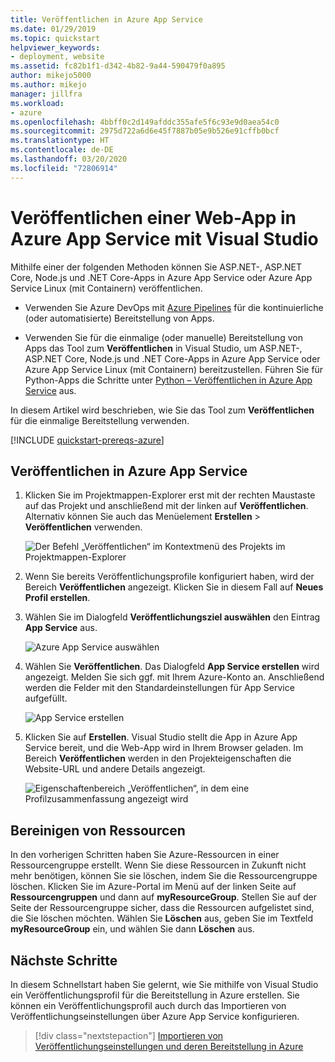 ```yaml
---
title: Veröffentlichen in Azure App Service
ms.date: 01/29/2019
ms.topic: quickstart
helpviewer_keywords:
- deployment, website
ms.assetid: fc82b1f1-d342-4b82-9a44-590479f0a895
author: mikejo5000
ms.author: mikejo
manager: jillfra
ms.workload:
- azure
ms.openlocfilehash: 4bbff0c2d149afddc355afe5f6c93e9d0aea54c0
ms.sourcegitcommit: 2975d722a6d6e45f7887b05e9b526e91cffb0bcf
ms.translationtype: HT
ms.contentlocale: de-DE
ms.lasthandoff: 03/20/2020
ms.locfileid: "72806914"
---
```

# <a name="publish-a-web-app-to-azure-app-service-using-visual-studio"></a>Veröffentlichen einer Web-App in Azure App Service mit Visual Studio

Mithilfe einer der folgenden Methoden können Sie ASP.NET-, ASP.NET Core, Node.js und .NET Core-Apps in Azure App Service oder Azure App Service Linux (mit Containern) veröffentlichen.

* Verwenden Sie Azure DevOps mit [Azure Pipelines](/azure/devops/pipelines/get-started-yaml?view=azdevops) für die kontinuierliche (oder automatisierte) Bereitstellung von Apps.

* Verwenden Sie für die einmalige (oder manuelle) Bereitstellung von Apps das Tool zum **Veröffentlichen** in Visual Studio, um ASP.NET-, ASP.NET Core, Node.js und .NET Core-Apps in Azure App Service oder Azure App Service Linux (mit Containern) bereitzustellen. Führen Sie für Python-Apps die Schritte unter [Python – Veröffentlichen in Azure App Service](../python/publishing-python-web-applications-to-azure-from-visual-studio.md) aus.

In diesem Artikel wird beschrieben, wie Sie das Tool zum **Veröffentlichen** für die einmalige Bereitstellung verwenden.

[!INCLUDE [quickstart-prereqs-azure](includes/quickstart-prereqs-azure.md)]

## <a name="publish-to-azure-app-service"></a>Veröffentlichen in Azure App Service

1. Klicken Sie im Projektmappen-Explorer erst mit der rechten Maustaste auf das Projekt und anschließend mit der linken auf **Veröffentlichen**. Alternativ können Sie auch das Menüelement **Erstellen** > **Veröffentlichen** verwenden.

    ![Der Befehl „Veröffentlichen“ im Kontextmenü des Projekts im Projektmappen-Explorer](../deployment/media/quickstart-publish.png "„Veröffentlichen“ auswählen")

1. Wenn Sie bereits Veröffentlichungsprofile konfiguriert haben, wird der Bereich **Veröffentlichen** angezeigt. Klicken Sie in diesem Fall auf **Neues Profil erstellen**.

1. Wählen Sie im Dialogfeld **Veröffentlichungsziel auswählen** den Eintrag **App Service** aus.

    ![Azure App Service auswählen](../deployment/media/quickstart-publish-azure.png "Azure App Service auswählen")

1. Wählen Sie **Veröffentlichen**. Das Dialogfeld **App Service erstellen** wird angezeigt. Melden Sie sich ggf. mit Ihrem Azure-Konto an. Anschließend werden die Felder mit den Standardeinstellungen für App Service aufgefüllt.

    ![App Service erstellen](../deployment/media/quickstart-publish-settings-app-service.png "Azure App Service auswählen")

1. Klicken Sie auf **Erstellen**. Visual Studio stellt die App in Azure App Service bereit, und die Web-App wird in Ihrem Browser geladen. Im Bereich **Veröffentlichen** werden in den Projekteigenschaften die Website-URL und andere Details angezeigt.

    ![Eigenschaftenbereich „Veröffentlichen“, in dem eine Profilzusammenfassung angezeigt wird](../deployment/media/quickstart-publish-app-service-summary.png)

## <a name="clean-up-resources"></a>Bereinigen von Ressourcen

In den vorherigen Schritten haben Sie Azure-Ressourcen in einer Ressourcengruppe erstellt. Wenn Sie diese Ressourcen in Zukunft nicht mehr benötigen, können Sie sie löschen, indem Sie die Ressourcengruppe löschen.
Klicken Sie im Azure-Portal im Menü auf der linken Seite auf **Ressourcengruppen** und dann auf **myResourceGroup**.
Stellen Sie auf der Seite der Ressourcengruppe sicher, dass die Ressourcen aufgelistet sind, die Sie löschen möchten.
Wählen Sie **Löschen** aus, geben Sie im Textfeld **myResourceGroup** ein, und wählen Sie dann **Löschen** aus.

## <a name="next-steps"></a>Nächste Schritte

In diesem Schnellstart haben Sie gelernt, wie Sie mithilfe von Visual Studio ein Veröffentlichungsprofil für die Bereitstellung in Azure erstellen. Sie können ein Veröffentlichungsprofil auch durch das Importieren von Veröffentlichungseinstellungen über Azure App Service konfigurieren.

> [!div class="nextstepaction"]
> [Importieren von Veröffentlichungseinstellungen und deren Bereitstellung in Azure](tutorial-import-publish-settings-azure.md)

